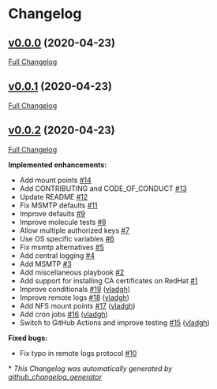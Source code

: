 # Changelog

## [v0.0.0](https://github.com/vladgh/ansible-role-common/tree/v0.0.0) (2020-04-23)

[Full Changelog](https://github.com/vladgh/ansible-role-common/compare/v0.0.1...v0.0.0)

## [v0.0.1](https://github.com/vladgh/ansible-role-common/tree/v0.0.1) (2020-04-23)

[Full Changelog](https://github.com/vladgh/ansible-role-common/compare/v0.0.2...v0.0.1)

## [v0.0.2](https://github.com/vladgh/ansible-role-common/tree/v0.0.2) (2020-04-23)

[Full Changelog](https://github.com/vladgh/ansible-role-common/compare/59d77652e7e445056926389a1d7c38819ca9e948...v0.0.2)

**Implemented enhancements:**

- Add mount points [\#14](https://github.com/vladgh/ansible-role-common/issues/14)
- Add CONTRIBUTING and CODE\_OF\_CONDUCT [\#13](https://github.com/vladgh/ansible-role-common/issues/13)
- Update README [\#12](https://github.com/vladgh/ansible-role-common/issues/12)
- Fix MSMTP defaults [\#11](https://github.com/vladgh/ansible-role-common/issues/11)
- Improve defaults [\#9](https://github.com/vladgh/ansible-role-common/issues/9)
- Improve molecule tests [\#8](https://github.com/vladgh/ansible-role-common/issues/8)
- Allow multiple authorized keys [\#7](https://github.com/vladgh/ansible-role-common/issues/7)
- Use OS specific variables [\#6](https://github.com/vladgh/ansible-role-common/issues/6)
- Fix msmtp alternatives [\#5](https://github.com/vladgh/ansible-role-common/issues/5)
- Add central logging [\#4](https://github.com/vladgh/ansible-role-common/issues/4)
- Add MSMTP [\#3](https://github.com/vladgh/ansible-role-common/issues/3)
- Add miscellaneous playbook [\#2](https://github.com/vladgh/ansible-role-common/issues/2)
- Add support for installing CA certificates on RedHat [\#1](https://github.com/vladgh/ansible-role-common/issues/1)
- Improve conditionals [\#19](https://github.com/vladgh/ansible-role-common/pull/19) ([vladgh](https://github.com/vladgh))
- Improve remote logs [\#18](https://github.com/vladgh/ansible-role-common/pull/18) ([vladgh](https://github.com/vladgh))
- Add NFS mount points [\#17](https://github.com/vladgh/ansible-role-common/pull/17) ([vladgh](https://github.com/vladgh))
- Add cron jobs [\#16](https://github.com/vladgh/ansible-role-common/pull/16) ([vladgh](https://github.com/vladgh))
- Switch to GitHub Actions and improve testing [\#15](https://github.com/vladgh/ansible-role-common/pull/15) ([vladgh](https://github.com/vladgh))

**Fixed bugs:**

- Fix typo in remote logs protocol [\#10](https://github.com/vladgh/ansible-role-common/issues/10)



\* *This Changelog was automatically generated by [github_changelog_generator](https://github.com/github-changelog-generator/github-changelog-generator)*

